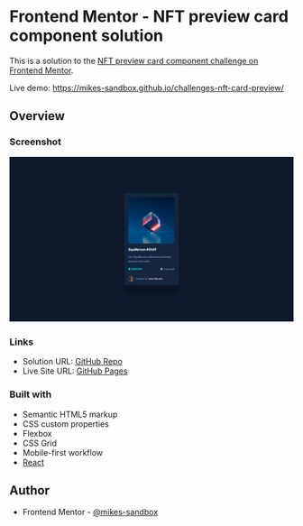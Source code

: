 # Frontend Mentor - NFT preview card component solution

This is a solution to the [NFT preview card component challenge on Frontend Mentor](https://www.frontendmentor.io/challenges/nft-preview-card-component-SbdUL_w0U).

Live demo: https://mikes-sandbox.github.io/challenges-nft-card-preview/

## Overview

### Screenshot

![](screenshot.png)

### Links

- Solution URL: [GitHub Repo](https://github.com/mikes-sandbox/challenges-nft-card-preview)
- Live Site URL: [GitHub Pages](https://mikes-sandbox.github.io/challenges-nft-card-preview/)

### Built with
 
- Semantic HTML5 markup
- CSS custom properties
- Flexbox
- CSS Grid
- Mobile-first workflow
- [React](https://reactjs.org/)

## Author

- Frontend Mentor - [@mikes-sandbox](https://www.frontendmentor.io/profile/mikes-sandbox)
